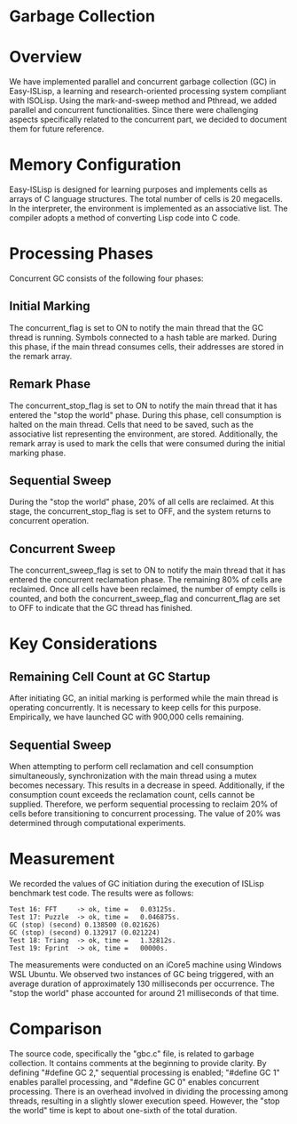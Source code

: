 # Garbage Collection

# Overview
We have implemented parallel and concurrent garbage collection (GC) in Easy-ISLisp, a learning and research-oriented processing system compliant with ISOLisp. Using the mark-and-sweep method and Pthread, we added parallel and concurrent functionalities. Since there were challenging aspects specifically related to the concurrent part, we decided to document them for future reference.

# Memory Configuration
Easy-ISLisp is designed for learning purposes and implements cells as arrays of C language structures. The total number of cells is 20 megacells. In the interpreter, the environment is implemented as an associative list. The compiler adopts a method of converting Lisp code into C code.

# Processing Phases
Concurrent GC consists of the following four phases:

## Initial Marking
The concurrent_flag is set to ON to notify the main thread that the GC thread is running. Symbols connected to a hash table are marked. During this phase, if the main thread consumes cells, their addresses are stored in the remark array.

## Remark Phase
The concurrent_stop_flag is set to ON to notify the main thread that it has entered the "stop the world" phase. During this phase, cell consumption is halted on the main thread. Cells that need to be saved, such as the associative list representing the environment, are stored. Additionally, the remark array is used to mark the cells that were consumed during the initial marking phase.

## Sequential Sweep
During the "stop the world" phase, 20% of all cells are reclaimed. At this stage, the concurrent_stop_flag is set to OFF, and the system returns to concurrent operation.

## Concurrent Sweep
The concurrent_sweep_flag is set to ON to notify the main thread that it has entered the concurrent reclamation phase. The remaining 80% of cells are reclaimed. Once all cells have been reclaimed, the number of empty cells is counted, and both the concurrent_sweep_flag and concurrent_flag are set to OFF to indicate that the GC thread has finished.

# Key Considerations

## Remaining Cell Count at GC Startup
After initiating GC, an initial marking is performed while the main thread is operating concurrently. It is necessary to keep cells for this purpose. Empirically, we have launched GC with 900,000 cells remaining.

## Sequential Sweep
When attempting to perform cell reclamation and cell consumption simultaneously, synchronization with the main thread using a mutex becomes necessary. This results in a decrease in speed. Additionally, if the consumption count exceeds the reclamation count, cells cannot be supplied. Therefore, we perform sequential processing to reclaim 20% of cells before transitioning to concurrent processing. The value of 20% was determined through computational experiments.

# Measurement
We recorded the values of GC initiation during the execution of ISLisp benchmark test code. The results were as follows:

```
Test 16: FFT     -> ok, time =   0.03125s.
Test 17: Puzzle  -> ok, time =   0.046875s.
GC (stop) (second) 0.138500 (0.021626) 
GC (stop) (second) 0.132917 (0.021224) 
Test 18: Triang  -> ok, time =   1.32812s.
Test 19: Fprint  -> ok, time =   00000s.
```

The measurements were conducted on an iCore5 machine using Windows WSL Ubuntu. We observed two instances of GC being triggered, with an average duration of approximately 130 milliseconds per occurrence. The "stop the world" phase accounted for around 21 milliseconds of that time.

# Comparison
The source code, specifically the "gbc.c" file, is related to garbage collection. It contains comments at the beginning to provide clarity. By defining "#define GC 2," sequential processing is enabled; "#define GC 1" enables parallel processing, and "#define GC 0" enables concurrent processing. There is an overhead involved in dividing the processing among threads, resulting in a slightly slower execution speed. However, the "stop the world" time is kept to about one-sixth of the total duration.